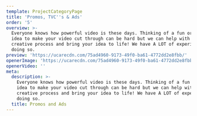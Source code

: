 ```yaml
---
template: ProjectCategoryPage
title: 'Promos, TVC''s & Ads'
order: '5'
overview: >-
  Everyone knows how powerful video is these days. Thinking of a fun or edgy
  idea to make your video cut through can be hard but we can help with this
  creative process and bring your idea to life! We have A LOT of experience in
  doing so.
preview: 'https://ucarecdn.com/75ad4960-9173-49f0-ba61-4772dd2e8fbb/'
openerImage: 'https://ucarecdn.com/75ad4960-9173-49f0-ba61-4772dd2e8fbb/'
openerVideo: ''
meta:
  description: >-
    Everyone knows how powerful video is these days. Thinking of a fun or edgy
    idea to make your video cut through can be hard but we can help with this
    creative process and bring your idea to life! We have A LOT of experience in
    doing so.
  title: Promos and Ads
---
```


